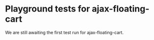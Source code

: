 # Playground tests for ajax-floating-cart
We are still awaiting the first test run for ajax-floating-cart.
